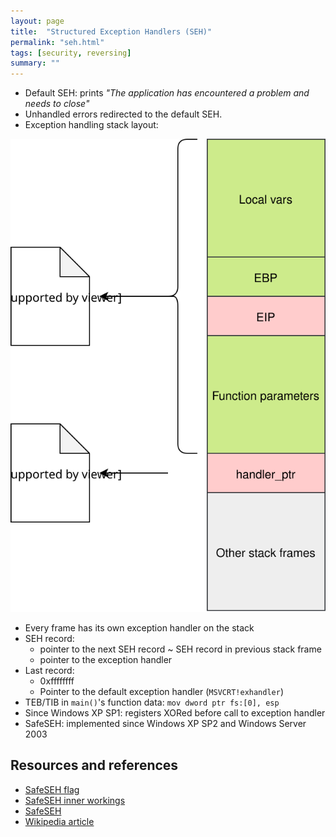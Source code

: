 ```yaml
---
layout: page
title:  "Structured Exception Handlers (SEH)"
permalink: "seh.html"
tags: [security, reversing]
summary: ""
---
```


* Default SEH: prints *"The application has encountered a problem and needs to close"*
* Unhandled errors redirected to the default SEH.
* Exception handling stack layout:

![stack-layout](/images/seh.svg)


* Every frame has its own exception handler on the stack
* SEH record:
  - pointer to the next SEH record ~ SEH record in previous stack frame
  - pointer to the exception handler
* Last record:
  - 0xffffffff
  - Pointer to the default exception handler (`MSVCRT!exhandler`)
* TEB/TIB in `main()`'s function data: `mov dword ptr fs:[0], esp`
* Since Windows XP SP1: registers XORed before call to exception handler
* SafeSEH: implemented since Windows XP SP2 and Windows Server 2003


## Resources and references
* [SafeSEH flag](https://docs.microsoft.com/en-us/cpp/build/reference/safeseh-image-has-safe-exception-handlers?view=vs-2017)
* [SafeSEH inner workings](https://reverseengineering.stackexchange.com/questions/11297/how-does-windows-safeseh-mechanism-work)
* [SafeSEH](https://scx010c075.blogspot.com/2012/02/more-about-seh-and-safeseh.html)
* [Wikipedia article](https://en.wikipedia.org/wiki/Microsoft-specific_exception_handling_mechanisms)
